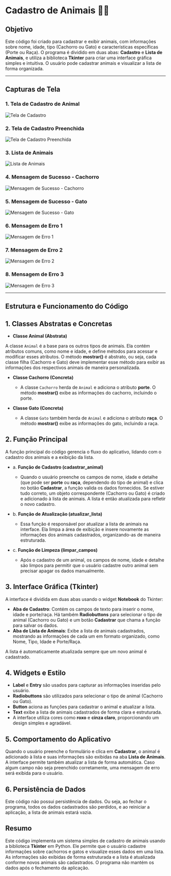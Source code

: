 # Cadastro de Animais 🐶💜

## Objetivo

Este código foi criado para cadastrar e exibir animais, com informações sobre nome, idade, tipo (Cachorro ou Gato) e características específicas (Porte ou Raça). O programa é dividido em duas abas: **Cadastro** e **Lista de Animais**, e utiliza a biblioteca **Tkinter** para criar uma interface gráfica simples e intuitiva. O usuário pode cadastrar animais e visualizar a lista de forma organizada.

--------------------------------------------
## Capturas de Tela

### 1. Tela de Cadastro de Animal

![Tela de Cadastro](imagens/tela_de_cadastro.png)

### 2. Tela de Cadastro Preenchida

![Tela de Cadastro Preenchida](imagens/tela_de_cadastro_preenchida.png)

### 3. Lista de Animais

![Lista de Animais](imagens/lista_dos_animais.png)

### 4. Mensagem de Sucesso - Cachorro

![Mensagem de Sucesso - Cachorro](imagens/mensagem_de_sucesso_cachorro.png)

### 5. Mensagem de Sucesso - Gato

![Mensagem de Sucesso - Gato](imagens/mensagem_de_sucesso_gato.png)

### 6. Mensagem de Erro 1

![Mensagem de Erro 1](imagens/mensagem_erro1.png)

### 7. Mensagem de Erro 2

![Mensagem de Erro 2](imagens/mensagem_erro2.png)

### 8. Mensagem de Erro 3

![Mensagem de Erro 3](imagens/mensagem_erro3.png)

--------------------------------------------

## Estrutura e Funcionamento do Código

## 1. Classes Abstratas e Concretas

- **Classe Animal (Abstrata)**

A classe `Animal` é a base para os outros tipos de animais. Ela contém atributos comuns, como nome e idade, e define métodos para acessar e modificar esses atributos. O método **mostrar()** é abstrato, ou seja, cada classe filha (Cachorro e Gato) deve implementar esse método para exibir as informações dos respectivos animais de maneira personalizada.

- **Classe Cachorro (Concreta)**

  - A classe `Cachorro` herda de `Animal` e adiciona o atributo **porte**. O método **mostrar()** exibe as informações do cachorro, incluindo o porte.

- **Classe Gato (Concreta)**

  - A classe `Gato` também herda de `Animal` e adiciona o atributo **raça**. O método **mostrar()** exibe as informações do gato, incluindo a raça.

## 2. Função Principal

A função principal do código gerencia o fluxo do aplicativo, lidando com o cadastro dos animais e a exibição da lista.

  - a. **Função de Cadastro (cadastrar_animal)**

    - Quando o usuário preenche os campos de nome, idade e detalhe (que pode ser **porte** ou **raça**, dependendo do tipo de animal) e clica no botão **Cadastrar**, a função valida os dados fornecidos. Se estiver tudo correto, um objeto correspondente (Cachorro ou Gato) é criado e adicionado à lista de animais. A lista é então atualizada para refletir o novo cadastro.

  - b. **Função de Atualização (atualizar_lista)**

    - Essa função é responsável por atualizar a lista de animais na interface. Ela limpa a área de exibição e insere novamente as informações dos animais cadastrados, organizando-as de maneira estruturada.

  - c. **Função de Limpeza (limpar_campos)**

    - Após o cadastro de um animal, os campos de nome, idade e detalhe são limpos para permitir que o usuário cadastre outro animal sem precisar apagar os dados manualmente.

## 3. Interface Gráfica (Tkinter)

A interface é dividida em duas abas usando o widget **Notebook** do Tkinter:

- **Aba de Cadastro**: Contém os campos de texto para inserir o nome, idade e porte/raça. Há também **Radiobuttons** para selecionar o tipo de animal (Cachorro ou Gato) e um botão **Cadastrar** que chama a função para salvar os dados.
- **Aba de Lista de Animais**: Exibe a lista de animais cadastrados, mostrando as informações de cada um em formato organizado, como Nome, Tipo, Idade e Porte/Raça.

A lista é automaticamente atualizada sempre que um novo animal é cadastrado.

## 4. Widgets e Estilo

- **Label** e **Entry** são usados para capturar as informações inseridas pelo usuário.
- **Radiobuttons** são utilizados para selecionar o tipo de animal (Cachorro ou Gato).
- **Button** aciona as funções para cadastrar o animal e atualizar a lista.
- **Text** exibe a lista de animais cadastrados de forma clara e estruturada.
- A interface utiliza cores como **roxo** e **cinza claro**, proporcionando um design simples e agradável.

## 5. Comportamento do Aplicativo

Quando o usuário preenche o formulário e clica em **Cadastrar**, o animal é adicionado à lista e suas informações são exibidas na aba **Lista de Animais**. A interface permite também atualizar a lista de forma automática. Caso algum campo não seja preenchido corretamente, uma mensagem de erro será exibida para o usuário.

## 6. Persistência de Dados

Este código não possui persistência de dados. Ou seja, ao fechar o programa, todos os dados cadastrados são perdidos, e ao reiniciar a aplicação, a lista de animais estará vazia.

## Resumo

Este código implementa um sistema simples de cadastro de animais usando a biblioteca **Tkinter** em Python. Ele permite que o usuário cadastre informações sobre cachorros e gatos e visualize esses dados em uma lista. As informações são exibidas de forma estruturada e a lista é atualizada conforme novos animais são cadastrados. O programa não mantém os dados após o fechamento da aplicação.

